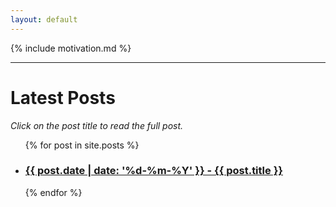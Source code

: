 ```yaml
---
layout: default
---
```

{% include motivation.md %}
* * *
<h1>Latest Posts</h1>

<i>Click on the post title to read the full post.</i>

<ul>
  {% for post in site.posts %}
    <li>
      <h3><a href="{{ post.url }}">{{ post.date | date: '%d-%m-%Y' }} - {{ post.title }}</a></h3>
    </li>
  {% endfor %}
</ul>

